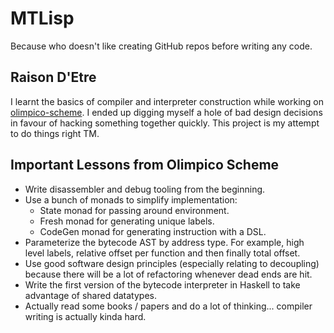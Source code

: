 # MTLisp

Because who doesn't like creating GitHub repos before writing any code.

## Raison D'Etre

I learnt the basics of compiler and interpreter construction while working on
[olimpico-scheme](github.com/jpittis/olimpico-scheme). I ended up digging
myself a hole of bad design decisions in favour of hacking something together
quickly. This project is my attempt to do things right TM.

## Important Lessons from Olimpico Scheme

- Write disassembler and debug tooling from the beginning.
- Use a bunch of monads to simplify implementation:
  - State monad for passing around environment.
  - Fresh monad for generating unique labels.
  - CodeGen monad for generating instruction with a DSL.
- Parameterize the bytecode AST by address type. For example, high level
  labels, relative offset per function and then finally total offset.
- Use good software design principles (especially relating to decoupling)
  because there will be a lot of refactoring whenever dead ends are hit.
- Write the first version of the bytecode interpreter in Haskell to take
  advantage of shared datatypes.
- Actually read some books / papers and do a lot of thinking... compiler
  writing is actually kinda hard.
